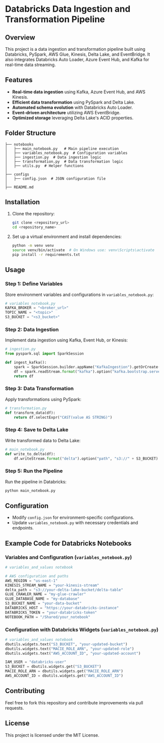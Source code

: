 
# Databricks Data Ingestion and Transformation Pipeline

## Overview
This project is a data ingestion and transformation pipeline built using Databricks, PySpark, AWS Glue, Kinesis, Delta Lake, and EventBridge. It also integrates Databricks Auto Loader, Azure Event Hub, and Kafka for real-time data streaming.

## Features
- **Real-time data ingestion** using Kafka, Azure Event Hub, and AWS Kinesis.
- **Efficient data transformation** using PySpark and Delta Lake.
- **Automated schema evolution** with Databricks Auto Loader.
- **Event-driven architecture** utilizing AWS EventBridge.
- **Optimized storage** leveraging Delta Lake's ACID properties.

## Folder Structure
```
├── notebooks
│   ├── main_notebook.py   # Main pipeline execution
│   ├── variables_notebook.py  # Configuration variables
│   ├── ingestion.py  # Data ingestion logic
│   ├── transformation.py  # Data transformation logic
│   ├── utils.py  # Helper functions
│
├── configs
│   ├── config.json  # JSON configuration file
│
├── README.md
```

## Installation
1. Clone the repository:
   ```sh
   git clone <repository_url>
   cd <repository_name>
   ```
2. Set up a virtual environment and install dependencies:
   ```sh
   python -m venv venv
   source venv/bin/activate  # On Windows use: venv\Scripts\activate
   pip install -r requirements.txt
   ```

## Usage
### Step 1: Define Variables
Store environment variables and configurations in `variables_notebook.py`:

```python
# variables_notebook.py
KAFKA_BROKER = "<broker_url>"
TOPIC_NAME = "<topic>"
S3_BUCKET = "<s3_bucket>"
```

### Step 2: Data Ingestion
Implement data ingestion using Kafka, Event Hub, or Kinesis:

```python
# ingestion.py
from pyspark.sql import SparkSession

def ingest_kafka():
    spark = SparkSession.builder.appName("KafkaIngestion").getOrCreate()
    df = spark.readStream.format("kafka").option("kafka.bootstrap.servers", KAFKA_BROKER).option("subscribe", TOPIC_NAME).load()
    return df
```

### Step 3: Data Transformation
Apply transformations using PySpark:

```python
# transformation.py
def transform_data(df):
    return df.selectExpr("CAST(value AS STRING)")
```

### Step 4: Save to Delta Lake
Write transformed data to Delta Lake:

```python
# main_notebook.py
def write_to_delta(df):
    df.writeStream.format("delta").option("path", "s3://" + S3_BUCKET).option("checkpointLocation", "s3://" + S3_BUCKET + "/_checkpoints").start()
```

### Step 5: Run the Pipeline
Run the pipeline in Databricks:

```sh
python main_notebook.py
```

## Configuration
- Modify `config.json` for environment-specific configurations.
- Update `variables_notebook.py` with necessary credentials and endpoints.

## Example Code for Databricks Notebooks

### Variables and Configuration (`variables_notebook.py`)

```python
# variables_and_values notebook

# AWS configuration and paths
AWS_REGION = "us-east-1"
KINESIS_STREAM_NAME = "your-kinesis-stream"
delta_path = "s3://your-delta-lake-bucket/delta-table"
GLUE_CRAWLER_NAME = "my-glue-crawler"
GLUE_DATABASE_NAME = "my-database"
S3_BUCKET_NAME = "your-data-bucket"
DATABRICKS_HOST = "https://your-databricks-instance"
DATABRICKS_TOKEN = "your-databricks-token"
NOTEBOOK_PATH = "/Shared/your_notebook"
```

### Configuration with Databricks Widgets (`variables_notebook.py`)

```python
# variables_and_values notebook
dbutils.widgets.text("S3_BUCKET", "your-updated-bucket")
dbutils.widgets.text("MACIE_ROLE_ARN", "your-updated-role")
dbutils.widgets.text("AWS_ACCOUNT_ID", "your-updated-account")

IAM_USER = "databricks-user"
S3_BUCKET = dbutils.widgets.get("S3_BUCKET")
MACIE_ROLE_ARN = dbutils.widgets.get("MACIE_ROLE_ARN")
AWS_ACCOUNT_ID = dbutils.widgets.get("AWS_ACCOUNT_ID")
```

## Contributing
Feel free to fork this repository and contribute improvements via pull requests.

## License
This project is licensed under the MIT License.

